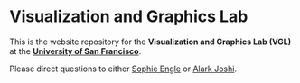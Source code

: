 # Visualization and Graphics Lab

This is the website repository for the **Visualization and Graphics Lab (VGL)** at the [**University of San Francisco**](http://www.usfca.edu/). 

Please direct questions to either [Sophie Engle](http://sjengle.cs.usfca.edu/) or [Alark Joshi](http://cs.usfca.edu/~apjoshi/).